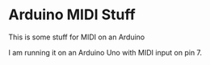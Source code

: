 Arduino MIDI Stuff
==================

This is some stuff for MIDI on an Arduino

I am running it on an Arduino Uno with MIDI input on pin 7.
